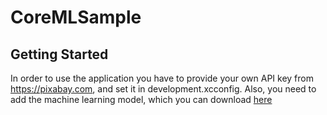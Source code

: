 # CoreMLSample

## Getting Started

In order to use the application you have to provide your own API key from https://pixabay.com, and set it in development.xcconfig. Also, you need to add the machine learning model, which you can download [here](https://s3-us-west-2.amazonaws.com/coreml-models/RN1015k500.mlmodel)


